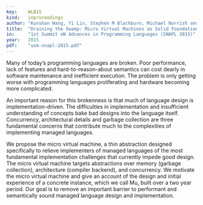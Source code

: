 ```yaml
---
key:    WLB15
kind:   inproceedings
author: "Kunshan Wang, Yi Lin, Stephen M Blackburn, Michael Norrish and Antony L Hosking"
title:  "Draining the Swamp: Micro Virtual Machines as Solid Foundation for Language Development"
in:     "1st Summit oN Advances in Programming Languages (SNAPL 2015)"
year:   2015
pdf:    "uvm-snapl-2015.pdf"
---
```


Many of today’s programming languages are broken. Poor performance, lack of
features and hard-to-reason-about semantics can cost dearly in software
maintenance and inefficient execution. The problem is only getting worse with
programming languages proliferating and hardware becoming more complicated.

An important reason for this brokenness is that much of language design is
implementation-driven. The difficulties in implementation and insufficient
understanding of concepts bake bad designs into the language itself.
Concurrency, architectural details and garbage collection are three fundamental
concerns that contribute much to the complexities of implementing managed
languages.

We propose the micro virtual machine, a thin abstraction designed
specifically to relieve implementers of managed languages of the most
fundamental implementation challenges that currently impede good design.  The
micro virtual machine targets abstractions over memory (garbage collection),
architecture (compiler backend), and concurrency. We motivate the micro virtual
machine and give an account of the design and initial experience of a concrete
instance, which we call Mu, built over a two year period. Our goal is to remove
an important barrier to performant and semantically sound managed language
design and implementation.
